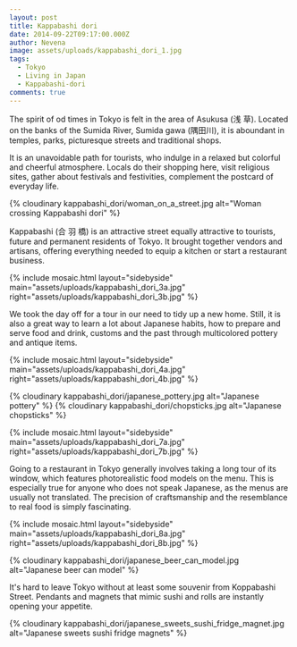 ```yaml
---
layout: post
title: Kappabashi dori
date: 2014-09-22T09:17:00.000Z
author: Nevena
image: assets/uploads/kappabashi_dori_1.jpg
tags:
  - Tokyo
  - Living in Japan
  - Kappabashi-dori
comments: true
---
```

The spirit of od times in Tokyo is felt in the area of Asukusa (浅 草). Located on the banks of the Sumida River, Sumida gawa (隅田川), it is aboundant in temples, parks, picturesque streets and traditional shops.

It is an unavoidable path for tourists, who indulge in a relaxed but colorful and cheerful atmosphere. Locals do their shopping here, visit religious sites, gather about festivals and festivities, complement the postcard of everyday life.

{% cloudinary kappabashi_dori/woman_on_a_street.jpg alt="Woman crossing Kappabashi dori" %}

Kappabashi (合 羽 橋) is an attractive street equally attractive to tourists, future and permanent residents of Tokyo. It brought together vendors and artisans, offering everything needed to equip a kitchen or start a restaurant business.

{% include mosaic.html layout="sidebyside" main="assets/uploads/kappabashi_dori_3a.jpg" right="assets/uploads/kappabashi_dori_3b.jpg" %}

We took the day off for a tour in our need to tidy up a new home. Still, it is also a great way to learn a lot about Japanese habits, how to prepare and serve food and drink, customs and the past through multicolored pottery and antique items.

{% include mosaic.html layout="sidebyside" main="assets/uploads/kappabashi_dori_4a.jpg" right="assets/uploads/kappabashi_dori_4b.jpg" %}

{% cloudinary kappabashi_dori/japanese_pottery.jpg alt="Japanese pottery" %}
{% cloudinary kappabashi_dori/chopsticks.jpg alt="Japanese chopsticks" %}


{% include mosaic.html layout="sidebyside" main="assets/uploads/kappabashi_dori_7a.jpg" right="assets/uploads/kappabashi_dori_7b.jpg" %}

Going to a restaurant in Tokyo generally involves taking a long tour of its window, which features photorealistic food models on the menu. This is especially true for anyone who does not speak Japanese, as the menus are usually not translated. The precision of craftsmanship and the resemblance to real food is simply fascinating.

{% include mosaic.html layout="sidebyside" main="assets/uploads/kappabashi_dori_8a.jpg" right="assets/uploads/kappabashi_dori_8b.jpg" %}

{% cloudinary kappabashi_dori/japanese_beer_can_model.jpg alt="Japanese beer can model" %}

It's hard to leave Tokyo without at least some souvenir from Koppabashi Street. Pendants and magnets that mimic sushi and rolls are instantly opening your appetite.

{% cloudinary kappabashi_dori/japanese_sweets_sushi_fridge_magnet.jpg alt="Japanese sweets sushi fridge magnets" %}